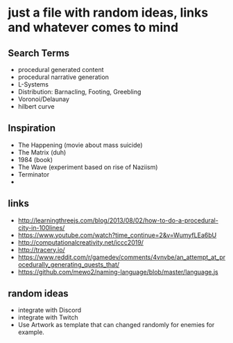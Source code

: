 # just a file with random ideas, links and whatever comes to mind

## Search Terms
- procedural generated content
- procedural narrative generation
- L-Systems
- Distribution: Barnacling, Footing, Greebling
- Voronoi/Delaunay
- hilbert curve

## Inspiration
- The Happening (movie about mass suicide)
- The Matrix (duh)
- 1984 (book)
- The Wave (experiment based on rise of Naziism)
- Terminator
- 
## links
- http://learningthreejs.com/blog/2013/08/02/how-to-do-a-procedural-city-in-100lines/
- https://www.youtube.com/watch?time_continue=2&v=WumyfLEa6bU
- http://computationalcreativity.net/iccc2019/
- http://tracery.io/
- https://www.reddit.com/r/gamedev/comments/4vnvbe/an_attempt_at_procedurally_generating_quests_that/
- https://github.com/mewo2/naming-language/blob/master/language.js



## random ideas
- integrate with Discord
- integrate with Twitch
- Use Artwork as template that can changed randomly for enemies for example.
